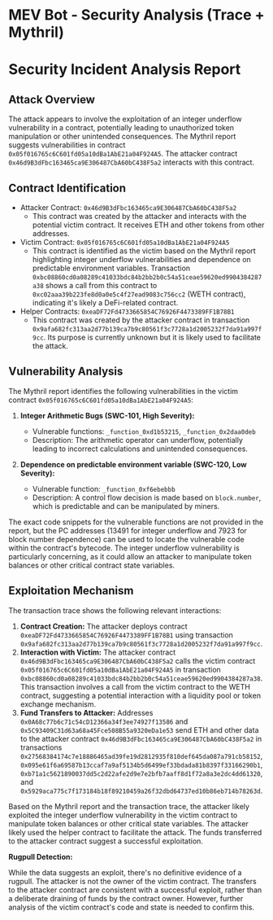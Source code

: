 # MEV Bot - Security Analysis (Trace + Mythril)

# Security Incident Analysis Report

## Attack Overview
The attack appears to involve the exploitation of an integer underflow vulnerability in a contract, potentially leading to unauthorized token manipulation or other unintended consequences. The Mythril report suggests vulnerabilities in contract `0x05f016765c6C601fd05a10dBa1AbE21a04F924A5`. The attacker contract `0x46d9B3dFbc163465ca9E306487CbA60bC438F5a2` interacts with this contract.

## Contract Identification
- Attacker Contract: `0x46d9B3dFbc163465ca9E306487CbA60bC438F5a2`
    - This contract was created by the attacker and interacts with the potential victim contract. It receives ETH and other tokens from other addresses.
- Victim Contract: `0x05f016765c6C601fd05a10dBa1AbE21a04F924A5`
    - This contract is identified as the victim based on the Mythril report highlighting integer underflow vulnerabilities and dependence on predictable environment variables. Transaction `0xbc08860cd0a08289c41033bdc84b2bb2b0c54a51ceae59620ed9904384287a38` shows a call from this contract to `0xc02aaa39b223fe8d0a0e5c4f27ead9083c756cc2` (WETH contract), indicating it's likely a DeFi-related contract.
- Helper Contracts: `0xeaDF72Fd4733665854C76926F4473389FF1B78B1`
    - This contract was created by the attacker contract in transaction `0x9afa682fc313aa2d77b139ca7b9c80561f3c7728a1d2005232f7da91a997f9cc`. Its purpose is currently unknown but it is likely used to facilitate the attack.

## Vulnerability Analysis
The Mythril report identifies the following vulnerabilities in the victim contract `0x05f016765c6C601fd05a10dBa1AbE21a04F924A5`:

1.  **Integer Arithmetic Bugs (SWC-101, High Severity):**
    -   Vulnerable functions: `_function_0xd1b53215`, `_function_0x2daa0deb`
    -   Description: The arithmetic operator can underflow, potentially leading to incorrect calculations and unintended consequences.

2.  **Dependence on predictable environment variable (SWC-120, Low Severity):**
    -   Vulnerable function: `_function_0xf6ebebbb`
    -   Description: A control flow decision is made based on `block.number`, which is predictable and can be manipulated by miners.

The exact code snippets for the vulnerable functions are not provided in the report, but the PC addresses (13491 for integer underflow and 7923 for block number dependence) can be used to locate the vulnerable code within the contract's bytecode. The integer underflow vulnerability is particularly concerning, as it could allow an attacker to manipulate token balances or other critical contract state variables.

## Exploitation Mechanism
The transaction trace shows the following relevant interactions:

1.  **Contract Creation:** The attacker deploys contract `0xeaDF72Fd4733665854C76926F4473389FF1B78B1` using transaction `0x9afa682fc313aa2d77b139ca7b9c80561f3c7728a1d2005232f7da91a997f9cc`.
2.  **Interaction with Victim:** The attacker contract `0x46d9B3dFbc163465ca9E306487CbA60bC438F5a2` calls the victim contract `0x05f016765c6C601fd05a10dBa1AbE21a04F924A5` in transaction `0xbc08860cd0a08289c41033bdc84b2bb2b0c54a51ceae59620ed9904384287a38`. This transaction involves a call from the victim contract to the WETH contract, suggesting a potential interaction with a liquidity pool or token exchange mechanism.
3.  **Fund Transfers to Attacker:** Addresses `0x0A68c77b6c71c54cD12366a34f3ee74927f13586` and `0x5C93409C31d63a68a45Fce508B55a9320eDa1e53` send ETH and other data to the attacker contract `0x46d9B3dFbc163465ca9E306487CbA60bC438F5a2` in transactions `0x27568384174c7e18886465ad39fe19d2812935f810def645da087a791cb58152`, `0x095e61f6a69587b13ccaf7a9af5134b5d6499ef33bdada81b8397f33166290b1`, `0xb71a1c5621890037dd5c2d22afe2d9e7e2bfb7aaff8d1f72a8a3e2dc4dd61320`, and `0x5929aca775c7f173184b18f89210459a26f32dbd64737ed10b86eb714b78263d`.

Based on the Mythril report and the transaction trace, the attacker likely exploited the integer underflow vulnerability in the victim contract to manipulate token balances or other critical state variables. The attacker likely used the helper contract to facilitate the attack. The funds transferred to the attacker contract suggest a successful exploitation.

**Rugpull Detection:**

While the data suggests an exploit, there's no definitive evidence of a rugpull. The attacker is not the owner of the victim contract. The transfers to the attacker contract are consistent with a successful exploit, rather than a deliberate draining of funds by the contract owner. However, further analysis of the victim contract's code and state is needed to confirm this.
